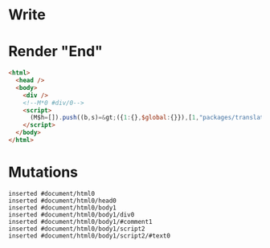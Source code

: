 # Write
  <div></div><!M*0 #div/0><script>(M$h=[]).push((b,s)=>({1:{},$global:{}}),[1,"packages/translator-tags/src/__tests__/fixtures/native-tag-ref-effect-child/components/hello-setter.marko_0_el",])</script>


# Render "End"
```html
<html>
  <head />
  <body>
    <div />
    <!--M*0 #div/0-->
    <script>
      (M$h=[]).push((b,s)=&gt;({1:{},$global:{}}),[1,"packages/translator-tags/src/__tests__/fixtures/native-tag-ref-effect-child/components/hello-setter.marko_0_el",])
    </script>
  </body>
</html>
```

# Mutations
```
inserted #document/html0
inserted #document/html0/head0
inserted #document/html0/body1
inserted #document/html0/body1/div0
inserted #document/html0/body1/#comment1
inserted #document/html0/body1/script2
inserted #document/html0/body1/script2/#text0
```